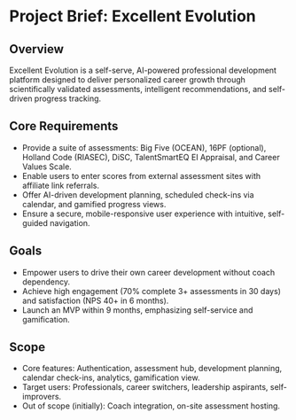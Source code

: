 # Project Brief: Excellent Evolution

## Overview
Excellent Evolution is a self-serve, AI-powered professional development platform designed to deliver personalized career growth through scientifically validated assessments, intelligent recommendations, and self-driven progress tracking.

## Core Requirements
- Provide a suite of assessments: Big Five (OCEAN), 16PF (optional), Holland Code (RIASEC), DiSC, TalentSmartEQ EI Appraisal, and Career Values Scale.
- Enable users to enter scores from external assessment sites with affiliate link referrals.
- Offer AI-driven development planning, scheduled check-ins via calendar, and gamified progress views.
- Ensure a secure, mobile-responsive user experience with intuitive, self-guided navigation.

## Goals
- Empower users to drive their own career development without coach dependency.
- Achieve high engagement (70% complete 3+ assessments in 30 days) and satisfaction (NPS 40+ in 6 months).
- Launch an MVP within 9 months, emphasizing self-service and gamification.

## Scope
- Core features: Authentication, assessment hub, development planning, calendar check-ins, analytics, gamification view.
- Target users: Professionals, career switchers, leadership aspirants, self-improvers.
- Out of scope (initially): Coach integration, on-site assessment hosting.